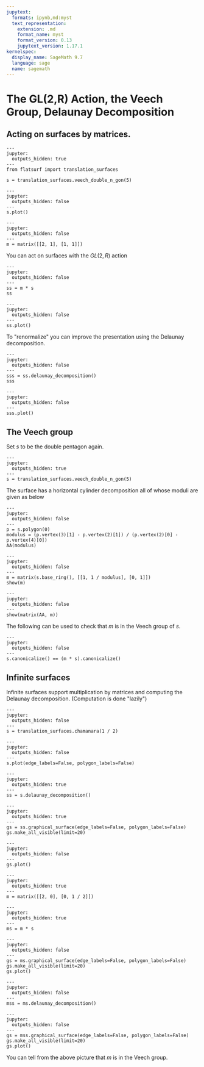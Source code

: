 ```yaml
---
jupytext:
  formats: ipynb,md:myst
  text_representation:
    extension: .md
    format_name: myst
    format_version: 0.13
    jupytext_version: 1.17.1
kernelspec:
  display_name: SageMath 9.7
  language: sage
  name: sagemath
---
```


# The GL(2,R) Action, the Veech Group, Delaunay Decomposition

## Acting on surfaces by matrices.

```{code-cell}
---
jupyter:
  outputs_hidden: true
---
from flatsurf import translation_surfaces

s = translation_surfaces.veech_double_n_gon(5)
```

```{code-cell}
---
jupyter:
  outputs_hidden: false
---
s.plot()
```

```{code-cell}
---
jupyter:
  outputs_hidden: false
---
m = matrix([[2, 1], [1, 1]])
```

You can act on surfaces with the $GL(2,R)$ action

```{code-cell}
---
jupyter:
  outputs_hidden: false
---
ss = m * s
ss
```

```{code-cell}
---
jupyter:
  outputs_hidden: false
---
ss.plot()
```

To "renormalize" you can improve the presentation using the Delaunay decomposition.

```{code-cell}
---
jupyter:
  outputs_hidden: false
---
sss = ss.delaunay_decomposition()
sss
```

```{code-cell}
---
jupyter:
  outputs_hidden: false
---
sss.plot()
```

## The Veech group

Set $s$ to be the double pentagon again.

```{code-cell}
---
jupyter:
  outputs_hidden: true
---
s = translation_surfaces.veech_double_n_gon(5)
```

The surface has a horizontal cylinder decomposition all of whose moduli are given as below

```{code-cell}
---
jupyter:
  outputs_hidden: false
---
p = s.polygon(0)
modulus = (p.vertex(3)[1] - p.vertex(2)[1]) / (p.vertex(2)[0] - p.vertex(4)[0])
AA(modulus)
```

```{code-cell}
---
jupyter:
  outputs_hidden: false
---
m = matrix(s.base_ring(), [[1, 1 / modulus], [0, 1]])
show(m)
```

```{code-cell}
---
jupyter:
  outputs_hidden: false
---
show(matrix(AA, m))
```

The following can be used to check that $m$ is in the Veech group of $s$.

```{code-cell}
---
jupyter:
  outputs_hidden: false
---
s.canonicalize() == (m * s).canonicalize()
```

## Infinite surfaces

Infinite surfaces support multiplication by matrices and computing the Delaunay decomposition. (Computation is done "lazily")

```{code-cell}
---
jupyter:
  outputs_hidden: false
---
s = translation_surfaces.chamanara(1 / 2)
```

```{code-cell}
---
jupyter:
  outputs_hidden: false
---
s.plot(edge_labels=False, polygon_labels=False)
```

```{code-cell}
---
jupyter:
  outputs_hidden: true
---
ss = s.delaunay_decomposition()
```

```{code-cell}
---
jupyter:
  outputs_hidden: true
---
gs = ss.graphical_surface(edge_labels=False, polygon_labels=False)
gs.make_all_visible(limit=20)
```

```{code-cell}
---
jupyter:
  outputs_hidden: false
---
gs.plot()
```

```{code-cell}
---
jupyter:
  outputs_hidden: true
---
m = matrix([[2, 0], [0, 1 / 2]])
```

```{code-cell}
---
jupyter:
  outputs_hidden: true
---
ms = m * s
```

```{code-cell}
---
jupyter:
  outputs_hidden: false
---
gs = ms.graphical_surface(edge_labels=False, polygon_labels=False)
gs.make_all_visible(limit=20)
gs.plot()
```

```{code-cell}
---
jupyter:
  outputs_hidden: false
---
mss = ms.delaunay_decomposition()
```

```{code-cell}
---
jupyter:
  outputs_hidden: false
---
gs = mss.graphical_surface(edge_labels=False, polygon_labels=False)
gs.make_all_visible(limit=20)
gs.plot()
```

You can tell from the above picture that $m$ is in the Veech group.
